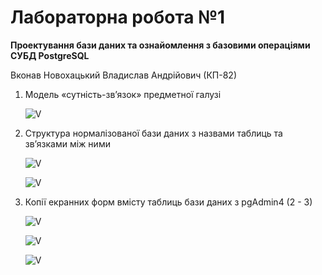 # Лабораторна робота №1

**Проектування бази даних та ознайомлення з базовими операціями СУБД PostgreSQL**

Вконав Новохацький Владислав Андрійович (КП-82)

1. Модель «сутність-зв’язок» предметної галузі

   ![V](https://i.ibb.co/0cFNjRp/654.png)
   
2. Структура нормалізованої бази даних з назвами таблиць та зв’язками між ними

   ![V](https://i.ibb.co/DKn9JHk/432.png)
       
   ![V](https://i.ibb.co/PFpBtk8/4.png)
   
3. Копії екранних форм вмісту таблиць бази даних з pgAdmin4 (2 - 3)

      ![V](https://i.ibb.co/F6Mpgrp/1.png)

      ![V](https://i.ibb.co/s69C5rq/2.png)
      
      ![V](https://i.ibb.co/82S44RD/3.png)
